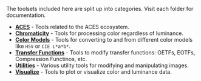 The toolsets included here are split up into categories. Visit each folder for documentation.

- [**ACES**](./ACES) - Tools related to the ACES ecosystem.
- [**Chromaticity**](./chromaticity) - Tools for processing color regardless of luminance.
- [**Color Models**](./color_model) - Tools for converting to and from different color models like `HSV` or `CIE L*a*b*`.
- [**Transfer Functions**](./transfer_function) - Tools to modify transfer functions: OETFs, EOTFs, Compression Functinos, etc.
- [**Utilities**](./utilities) - Various utility tools for modifying and manipulating images.
- [**Visualize**](./visualize) - Tools to plot or visualize color and luminance data.
